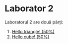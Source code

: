 # Laborator 2

Laboratorul 2 are două părți:

1. [Hello triangle! (50%)](triangle/README.md)
2. [Hello cube! (50%)](cube/README.md)

